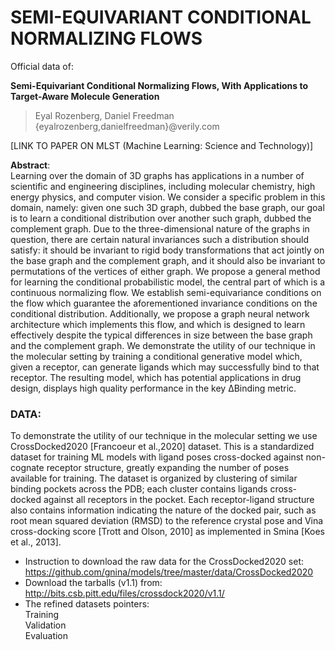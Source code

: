 # SEMI-EQUIVARIANT CONDITIONAL NORMALIZING FLOWS

Official data of:

**Semi-Equivariant Conditional Normalizing Flows, With Applications to Target-Aware Molecule Generation**  
>Eyal Rozenberg, Daniel Freedman  
{eyalrozenberg,danielfreedman}@verily.com  

[LINK TO PAPER ON MLST (Machine Learning: Science and Technology)]

**Abstract**:  
Learning over the domain of 3D graphs has applications in a number of scientific and engineering disciplines, including molecular chemistry, high energy physics, and computer vision. We consider a specific problem in this domain, namely: given one such 3D graph, dubbed the base graph, our goal is to learn a conditional distribution over another such graph, dubbed the complement graph. Due to the three-dimensional nature of the graphs in question, there are certain natural invariances such a distribution should satisfy: it should be invariant to rigid body transformations that act jointly on the base graph and the complement graph, and it should also be invariant to permutations of the vertices of either graph. We propose a general method for learning the conditional probabilistic model, the central part of which is a continuous normalizing flow. We establish semi-equivariance conditions on the flow which guarantee the aforementioned invariance conditions on the conditional distribution. Additionally, we propose a graph neural network architecture which implements this flow, and which is designed to learn effectively despite the typical differences in size between the base graph and the complement graph. We demonstrate the utility of our technique in the molecular setting by training a conditional generative model which, given a receptor, can generate ligands which may successfully bind to that receptor. The resulting model, which has potential applications in drug design, displays high quality performance in the key ∆Binding metric.

### DATA:
To demonstrate the utility of our technique in the molecular setting we use CrossDocked2020 [Francoeur et al.,2020] dataset. This is a standardized dataset for training ML models with ligand poses cross-docked against non-cognate receptor structure, greatly expanding the number of poses available for training. The dataset is organized by clustering of similar binding pockets across the PDB; each cluster contains ligands cross-docked against all receptors in the pocket. Each receptor-ligand structure also contains information indicating the nature of the docked pair, such as root mean squared deviation (RMSD) to the reference crystal pose and Vina cross-docking score [Trott and Olson, 2010] as implemented in Smina [Koes et al., 2013]. 
* Instruction to download the raw data for the CrossDocked2020 set:  
https://github.com/gnina/models/tree/master/data/CrossDocked2020
* Download the tarballs (v1.1) from:  
http://bits.csb.pitt.edu/files/crossdock2020/v1.1/
* The refined datasets pointers:  
Training  
Validation  
Evaluation  
